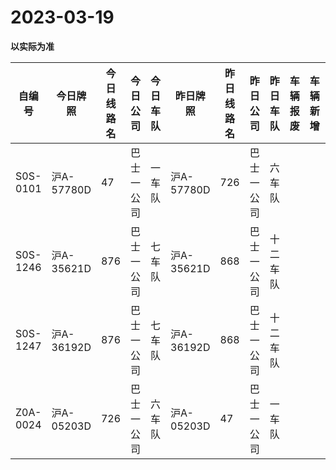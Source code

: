 # 2023-03-19

**以实际为准**

| 自编号      | 今日牌照      | 今日线路名 | 今日公司  | 今日车队 | 昨日牌照      | 昨日线路名 | 昨日公司  | 昨日车队 | 车辆报废 | 车辆新增 | 线路更改  | 车队更改  | 公司更改 | 牌照更改 |
|----------|-----------|-------|-------|------|-----------|-------|-------|------|------|------|-------|-------|------|------|
| S0S-0101 | 沪A-57780D | 47    | 巴士一公司 | 一车队  | 沪A-57780D | 726   | 巴士一公司 | 六车队  |      |      | 3线路更改 | 4车队更改 |      |      |
| S0S-1246 | 沪A-35621D | 876   | 巴士一公司 | 七车队  | 沪A-35621D | 868   | 巴士一公司 | 十二车队 |      |      | 3线路更改 | 4车队更改 |      |      |
| S0S-1247 | 沪A-36192D | 876   | 巴士一公司 | 七车队  | 沪A-36192D | 868   | 巴士一公司 | 十二车队 |      |      | 3线路更改 | 4车队更改 |      |      |
| Z0A-0024 | 沪A-05203D | 726   | 巴士一公司 | 六车队  | 沪A-05203D | 47    | 巴士一公司 | 一车队  |      |      | 3线路更改 | 4车队更改 |
